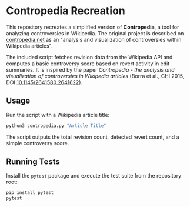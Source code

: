 # Contropedia Recreation

This repository recreates a simplified version of **Contropedia**, a tool for analyzing controversies in Wikipedia. The original project is described on [contropedia.net](https://contropedia.net) as an "analysis and visualization of controversies within Wikipedia articles".

The included script fetches revision data from the Wikipedia API and computes a basic controversy score based on revert activity in edit summaries. It is inspired by the paper *Contropedia - the analysis and visualization of controversies in Wikipedia articles* (Borra et al., CHI 2015, DOI [10.1145/2641580.2641622](https://doi.org/10.1145/2641580.2641622)).

## Usage

Run the script with a Wikipedia article title:

```bash
python3 contropedia.py "Article Title"
```

The script outputs the total revision count, detected revert count, and a simple controversy score.

## Running Tests

Install the `pytest` package and execute the test suite from the repository root:

```bash
pip install pytest
pytest
```

